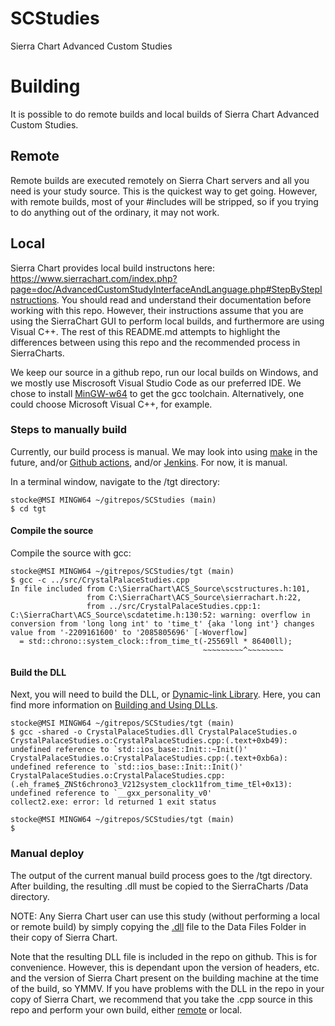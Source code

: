 # SCStudies
Sierra Chart Advanced Custom Studies

# Building
It is possible to do remote builds and local builds of Sierra Chart Advanced Custom Studies.

## Remote
Remote builds are executed remotely on Sierra Chart servers and all you need is your study source.  This is the quickest way to get going.  However, with remote builds, most of your #includes will be stripped, so if you trying to do anything out of the ordinary, it may not work.

## Local
Sierra Chart provides local build instructons here: https://www.sierrachart.com/index.php?page=doc/AdvancedCustomStudyInterfaceAndLanguage.php#StepByStepInstructions.  You should read and understand their documentation before working with this repo.  However, their instructions assume that you are using the SierraChart GUI to perform local builds, and furthermore are using Visual C++.  The rest of this README.md attempts to highlight the differences between using this repo and the recommended process in SierraCharts. 

We keep our source in a github repo, run our local builds on Windows, and we mostly use Miscrosoft Visual Studio Code as our preferred IDE.  We chose to install [MinGW-w64](https://sourceforge.net/projects/mingw-w64/) to get the gcc toolchain.  Alternatively, one could choose Microsoft Visual C++, for example. 

### Steps to manually build
Currently, our build process is manual.  We may look into using [make](https://www.gnu.org/software/make/) in the future, and/or [Github actions](https://docs.github.com/en/actions), and/or [Jenkins](https://www.jenkins.io/).  For now, it is manual.

In a terminal window, navigate to the /tgt directory:

```
stocke@MSI MINGW64 ~/gitrepos/SCStudies (main)
$ cd tgt
```
#### Compile the source
Compile the source with gcc:
```
stocke@MSI MINGW64 ~/gitrepos/SCStudies/tgt (main)
$ gcc -c ../src/CrystalPalaceStudies.cpp
In file included from C:\SierraChart\ACS_Source\scstructures.h:101,
                 from C:\SierraChart\ACS_Source\sierrachart.h:22,
                 from ../src/CrystalPalaceStudies.cpp:1:
C:\SierraChart\ACS_Source\scdatetime.h:130:52: warning: overflow in conversion from 'long long int' to 'time_t' {aka 'long int'} changes value from '-2209161600' to '2085805696' [-Woverflow]
  = std::chrono::system_clock::from_time_t(-25569ll * 86400ll);
                                           ~~~~~~~~~^~~~~~~~~
```
#### Build the DLL
Next, you will need to build the DLL, or [Dynamic-link Library](https://en.wikipedia.org/wiki/Dynamic-link_library).  Here, you can find more information on [Building and Using DLLs](https://cygwin.com/cygwin-ug-net/dll.html).  
```
stocke@MSI MINGW64 ~/gitrepos/SCStudies/tgt (main)
$ gcc -shared -o CrystalPalaceStudies.dll CrystalPalaceStudies.o
CrystalPalaceStudies.o:CrystalPalaceStudies.cpp:(.text+0xb49): undefined reference to `std::ios_base::Init::~Init()'
CrystalPalaceStudies.o:CrystalPalaceStudies.cpp:(.text+0xb6a): undefined reference to `std::ios_base::Init::Init()'
CrystalPalaceStudies.o:CrystalPalaceStudies.cpp:(.eh_frame$_ZNSt6chrono3_V212system_clock11from_time_tEl+0x13): undefined reference to `__gxx_personality_v0'
collect2.exe: error: ld returned 1 exit status

stocke@MSI MINGW64 ~/gitrepos/SCStudies/tgt (main)
$ 
```

### Manual deploy 
The output of the current manual build process goes to the /tgt directory.  After building, the resulting .dll must be copied to the SierraCharts /Data directory. 

NOTE: Any Sierra Chart user can use this study (without performing a local or remote build) by simply copying the [.dll](https://en.wikipedia.org/wiki/Dynamic-link_library) file to the Data Files Folder in their copy of Sierra Chart.

Note that the resulting DLL file is included in the repo on github.  This is for convenience.  However, this is dependant upon the version of headers, etc. and the version of Sierra Chart present on the building machine at the time of the build, so YMMV.  If you have problems with the DLL in the repo in your copy of Sierra Chart, we recommend that you take the .cpp source in this repo and perform your own build, either [remote](https://www.sierrachart.com/index.php?page=doc/AdvancedCustomStudyInterfaceAndLanguage.php#StepByStepInstructions) or local.  


